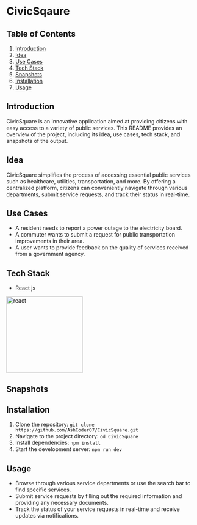 # CivicSqaure

## Table of Contents
1. [Introduction](#introduction)
2. [Idea](#idea)
3. [Use Cases](#use-cases)
4. [Tech Stack](#tech-stack)
5. [Snapshots](#snapshots)
6. [Installation](#installation)
7. [Usage](#usage)


## Introduction
CivicSquare is an innovative application aimed at providing citizens with easy access to a variety of public services. This README provides an overview of the project, including its idea, use cases, tech stack, and snapshots of the output.

## Idea
CivicSquare simplifies the process of accessing essential public services such as healthcare, utilities, transportation, and more. By offering a centralized platform, citizens can conveniently navigate through various departments, submit service requests, and track their status in real-time.

## Use Cases
- A resident needs to report a power outage to the electricity board.
- A commuter wants to submit a request for public transportation improvements in their area.
- A user wants to provide feedback on the quality of services received from a government agency.

## Tech Stack
- React js
<!-- ![React Logo](https://upload.wikimedia.org/wikipedia/commons/thumb/3/30/React_Logo_SVG.svg/1200px-React_Logo_SVG.svg.png) -->
<img src="https://upload.wikimedia.org/wikipedia/commons/thumb/3/30/React_Logo_SVG.svg/1200px-React_Logo_SVG.svg.png" alt="react" width="200"/>

## Snapshots


## Installation
1. Clone the repository: `git clone https://github.com/AshCoder07/CivicSquare.git`
2. Navigate to the project directory: `cd CivicSquare`
3. Install dependencies: `npm install`
4. Start the development server: `npm run dev`

## Usage
- Browse through various service departments or use the search bar to find specific services.
- Submit service requests by filling out the required information and providing any necessary documents.
- Track the status of your service requests in real-time and receive updates via notifications.


